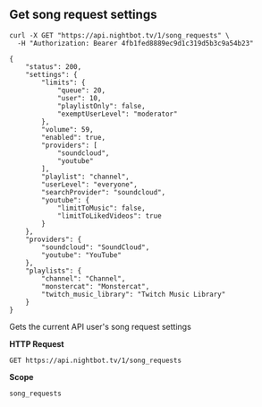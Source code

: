 ## Get song request settings

```cURL
curl -X GET "https://api.nightbot.tv/1/song_requests" \
  -H "Authorization: Bearer 4fb1fed8889ec9d1c319d5b3c9a54b23"

{
    "status": 200,
    "settings": {
        "limits": {
            "queue": 20,
            "user": 10,
            "playlistOnly": false,
            "exemptUserLevel": "moderator"
        },
        "volume": 59,
        "enabled": true,
        "providers": [
            "soundcloud",
            "youtube"
        ],
        "playlist": "channel",
        "userLevel": "everyone",
        "searchProvider": "soundcloud",
        "youtube": {
            "limitToMusic": false,
            "limitToLikedVideos": true
        }
    },
    "providers": {
        "soundcloud": "SoundCloud",
        "youtube": "YouTube"
    },
    "playlists": {
        "channel": "Channel",
        "monstercat": "Monstercat",
        "twitch_music_library": "Twitch Music Library"
    }
}
```

Gets the current API user's song request settings

**HTTP Request**

`GET https://api.nightbot.tv/1/song_requests`

**Scope**

`song_requests`